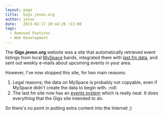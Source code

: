 ```yaml
---
layout: page
title:  Gigs.jevon.org
author: jevon
date:   2013-02-17 20:44:26 +13:00
tags:
  - Removed Features
  - Web Development
---
```


The **Gigs.jevon.org** website was a site that automatically retrieved event listings from local <a href="http://www.myspace.com">MySpace</a> bands, integrated them with <a href="http://www.last.fm">last.fm data</a>, and sent out weekly e-mails about upcoming events in your area.

However, I've now stopped this site, for two main reasons:

1. Legal reasons; the data on MySpace is probably not copyable, even if MySpace didn't create the data to begin with. :roll:
1. The last.fm site now has an <a href="http://www.last.fm/events/">events system</a> which is really neat. It does everything that the Gigs site intended to do.

So there's no point in putting extra content into the Internet ;)
